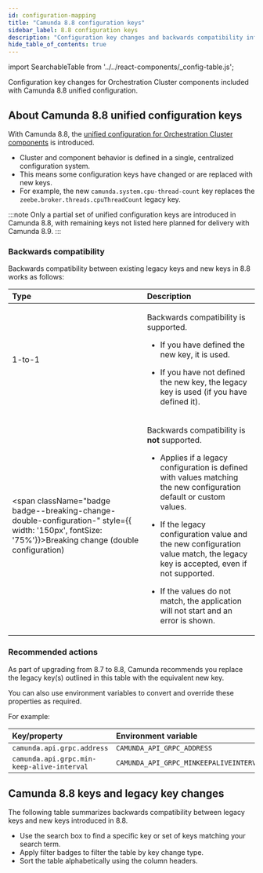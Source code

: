 ```yaml
---
id: configuration-mapping
title: "Camunda 8.8 configuration keys"
sidebar_label: 8.8 configuration keys
description: "Configuration key changes and backwards compatibility information for new Camunda 8.8 keys and legacy keys."
hide_table_of_contents: true
---
```


import SearchableTable from '../../react-components/\_config-table.js';

Configuration key changes for Orchestration Cluster components included with Camunda 8.8 unified configuration.

## About Camunda 8.8 unified configuration keys

With Camunda 8.8, the [unified configuration for Orchestration Cluster components](/reference/announcements-release-notes/880/whats-new-in-88.md) is introduced.

- Cluster and component behavior is defined in a single, centralized configuration system.
- This means some configuration keys have changed or are replaced with new keys.
- For example, the new `camunda.system.cpu-thread-count` key replaces the `zeebe.broker.threads.cpuThreadCount` legacy key.

:::note
Only a partial set of unified configuration keys are introduced in Camunda 8.8, with remaining keys not listed here planned for delivery with Camunda 8.9.
:::

### Backwards compatibility

Backwards compatibility between existing legacy keys and new keys in 8.8 works as follows:

| Type                                                                                                                                                          | Description                                                                                                                                                                                                                                                                                                                                                                                                                                       |
| :------------------------------------------------------------------------------------------------------------------------------------------------------------ | :------------------------------------------------------------------------------------------------------------------------------------------------------------------------------------------------------------------------------------------------------------------------------------------------------------------------------------------------------------------------------------------------------------------------------------------------ |
| <span className="badge badge--1-to-1">1-to-1</span>                                                                                                           | <p>Backwards compatibility is supported.</p><p><ul><li><p>If you have defined the new key, it is used.</p></li><li>If you have not defined the new key, the legacy key is used (if you have defined it).</li></ul></p>                                                                                                                                                                                                                            |
| <span className="badge badge--breaking-change-double-configuration-" style={{ width: '150px', fontSize: '75%'}}>Breaking change (double configuration)</span> | <p>Backwards compatibility is **not** supported.</p><p><ul><li><p>Applies if a legacy configuration is defined with values matching the new configuration default or custom values.</p></li><li><p>If the legacy configuration value and the new configuration value match, the legacy key is accepted, even if not supported.</p></li><li><p>If the values do not match, the application will not start and an error is shown.</p></li></ul></p> |

### Recommended actions

As part of upgrading from 8.7 to 8.8, Camunda recommends you replace the legacy key(s) outlined in this table with the equivalent new key.

You can also use environment variables to convert and override these properties as required.

For example:

| Key/property                               | Environment variable                    |
| :----------------------------------------- | :-------------------------------------- |
| `camunda.api.grpc.address`                 | `CAMUNDA_API_GRPC_ADDRESS`              |
| `camunda.api.grpc.min-keep-alive-interval` | `CAMUNDA_API_GRPC_MINKEEPALIVEINTERVAL` |

## Camunda 8.8 keys and legacy key changes

The following table summarizes backwards compatibility between legacy keys and new keys introduced in 8.8.

- Use the search box to find a specific key or set of keys matching your search term.
- Apply filter badges to filter the table by key change type.
- Sort the table alphabetically using the column headers.

<SearchableTable />
